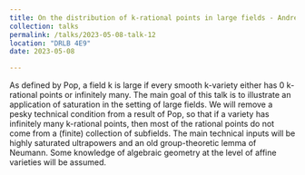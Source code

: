 ```yaml
---
title: On the distribution of k-rational points in large fields - Andrew Kwon
collection: talks
permalink: /talks/2023-05-08-talk-12
location: "DRLB 4E9"
date: 2023-05-08

---
```


As defined by Pop, a field k is large if every smooth k-variety either has 0 k-rational points or infinitely many. The main goal of this talk is to illustrate an application of saturation in the setting of large fields. We will remove a pesky technical condition from a result of Pop, so that if a variety has infinitely many k-rational points, then most of the rational points do not come from a (finite) collection of subfields. The main technical inputs will be highly saturated ultrapowers and an old group-theoretic lemma of Neumann. Some knowledge of algebraic geometry at the level of affine varieties will be assumed.
